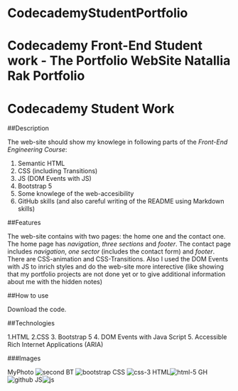 # CodecademyStudentPortfolio
Codecademy Front-End Student work - The Portfolio WebSite
Natallia Rak Portfolio
======================
# Codecademy Student Work

##Description

The web-site should show my knowlege in following parts of the *Front-End Engineering Course*:
1. Semantic HTML
2. CSS (including Transitions)
3. JS (DOM Events with JS)
4. Bootstrap 5
5. Some knowlege of the web-accesibility
6. GitHub skills (and also careful writing of the README using Markdown skills)

##Features

The web-site contains with two pages: the home one and the contact one. The home page has *navigation*, *three sections* and *footer*.
The contact page includes *navigation*, *one sector* (includes the contact form) and *footer*.
There are CSS-animation and CSS-Transitions. Also I used the DOM Events with JS to inrich styles and do the web-site more interective (like showing that my portfolio projects are not done yet or to give additional information about me with the hidden notes)

##How to use

Download the code.


##Technologies

1.HTML
2.CSS
3. Bootstrap 5
4. DOM Events with Java Script
5. Accessible Rich Internet Applications (ARIA)


###Images

MyPhoto ![second](https://user-images.githubusercontent.com/106593583/177323027-4db8d8e1-3813-402c-bfa2-555c0f9b2b56.jpg)
BT ![bootstrap](https://user-images.githubusercontent.com/106593583/177323148-06b50b8e-6177-44a7-9453-61ec829098b4.png)
CSS ![css-3](https://user-images.githubusercontent.com/106593583/177323233-b5faf7be-5068-479a-9590-d7d85511a895.png)
HTML![html-5](https://user-images.githubusercontent.com/106593583/177323335-f2529457-375d-4bb2-a7c2-faa8abf58d4d.png)
GH ![github](https://user-images.githubusercontent.com/106593583/177323369-f815d829-bec9-4f68-a5d4-510541e72b74.png)
JS![js](https://user-images.githubusercontent.com/106593583/177323320-b46d2922-eea6-4848-a31a-c20213d30ac4.png)


